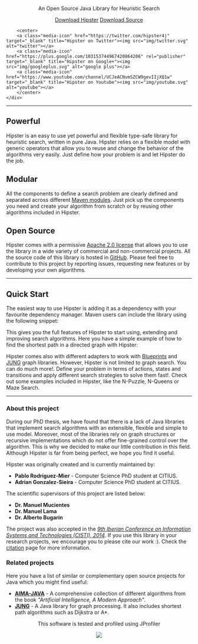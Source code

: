 <div class="jumbotron">
    <div class="container">
        <center>
            <p><img alt="" src="img/hipster-no-text.png"></img></p>
            <p>An Open Source Java Library for Heuristic Search</p>
            <p>
                <a class="btn btn-blue btn-lg" href="http://goo.gl/xKusfg" role="button">Download Hipster</a>
                <a class="btn btn-primary btn-lg" href="http://goo.gl/KRwd50" role="button">Download Source</a>
            </p>
        </center>

        <center>
        <a class="media-icon" href="https://twitter.com/hipster4j" target="_blank" title="Hipster on Twitter"><img src="img/twitter.svg" alt="twitter"></a>
        <a class="media-icon" href="https://plus.google.com/103153744967420864206" rel="publisher" target="_blank" title="Hipster on Google+"><img src="img/googleplus.svg" alt="google plus"></a>
        <a class="media-icon" href="https://www.youtube.com/channel/UCJeACNvmSZCW9gevIIjXQ1w" target="_blank" title="Hipster on Youtube"><img src="img/youtube.svg" alt="youtube"></a>
        </center>
    </div>
</div>

---

## <i class="fa fa-rocket"></i> Powerful

Hipster is an easy to use yet powerful and flexible type-safe library for
heuristic search, written in pure Java. Hipster relies on a flexible model with generic operators that allow you to
reuse and change the behavior of the algorithms very easily. Just define how your problem
is and let Hipster do the job.

## <i class="fa fa-cogs"></i> Modular

All the components to define a search problem are clearly
defined and separated across different [Maven modules](http://maven.apache.org/). Just pick up
the components you need and create your algorithm from scratch or
by reusing other algorithms included in Hipster.

## <i class="fa fa-github-alt"></i> Open Source

Hipster comes with a permissive [Apache 2.0 license](license.html) that allows you
to use the library in a wide variety of commercial and
non-commercial projects. All the source code of this library
is hosted in [GitHub](http://www.github.com/citiususc/hipster).
Please feel free to contribute to this project by
reporting issues, requesting new features or by developing your own
algorithms.

---

## Quick Start

The easiest way to use Hipster is adding it as a dependency with your favourite dependency manager.
Maven users can include the library using the following snippet:

<script src="https://gist.github.com/pablormier/11350229.js"></script>

This gives you the full features of Hipster to start using, extending and improving search
algorithms. Here you have a simple example of how to find the shortest path in a directed graph with Hipster:

<script src="https://gist.github.com/pablormier/10107318.js"></script>

Hipster comes also with different adapters to work with [Blueprints](https://github.com/tinkerpop/blueprints)
and [JUNG](http://jung.sourceforge.net/) graph libraries. However,
Hipster is not limited to graph search. You can do much more!. Define your problem
in terms of actions, states and transitions and apply different search strategies to solve them fast!.
Check out some examples included in Hipster, like the N-Puzzle, N-Queens or Maze Search.

---

### About this project

During our PhD thesis, we have found that there is a lack of Java libraries
that implement search algorithms with an extensible, flexible and simple to use model.
Moreover, most of the libraries rely on graph structures or recursive implementations 
which do not offer fine-grained control over the
algorithm. This is why we decided to make our little contribution in this field.
Although Hipster is far from being perfect, we hope you find it useful.

Hipster was originally created and is currently maintained by:

-   **Pablo Rodriguez-Mier** - Computer Science PhD student at CITIUS.
-   **Adrian Gonzalez-Sieira** - Computer Science PhD student at CITIUS.

The scientific supervisors of this project are listed below:

-   **Dr. Manuel Mucientes**
-   **Dr. Manuel Lama**
-   **Dr. Alberto Bugarín**

The project was also accepted in the
[_9th Iberian Conference on Information Systems and Technologies (CISTI), 2014_](http://www.aisti.eu/cisti2014).
If you use this library in your research projects, we encourage you to please cite our
work :). Check the [citation](citation.html) page for more information.

### Related projects

Here you have a list of similar or complementary open source projects for Java which
you might find useful:

-   [**AIMA-JAVA**](https://code.google.com/p/aima-java/) - A comprehensive collection of different algorithms from the book _"Artificial Intelligence, A Modern Approach"_.
-   [**JUNG**](http://jung.sourceforge.net/) - A Java library for graph processing. It also includes shortest path algorithms such as Dijkstra or A\*.

<center>
    <p>This software is tested and profiled using JProfiler</p>
    <a href="http://www.ej-technologies.com/products/jprofiler/overview.html"><img src = "http://static-aws.ej-technologies.com/fSPWWYHqc7hE2dXygJb0KGSIf3TPEGUnaU62MxxGsIv.png"></img></a>
</center>
